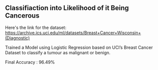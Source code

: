## Classifiaction into Likelihood of it Being Cancerous 

Here's the link for the dataset: https://archive.ics.uci.edu/ml/datasets/Breast+Cancer+Wisconsin+(Diagnostic)

Trained a Model using Logistic Regression based on UCI’s Breast Cancer Dataset to classify a tumour as malignant or benign.

Final Accuracy : 96.49%

